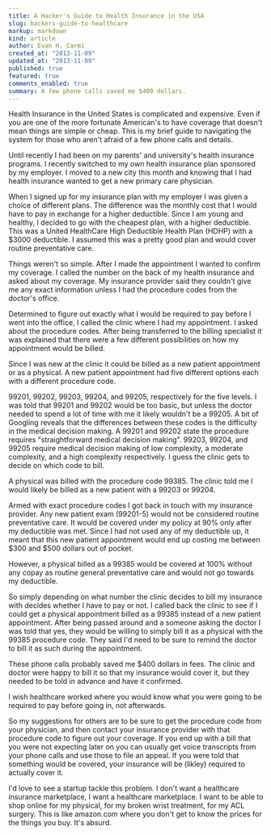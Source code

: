 ```yaml
---
title: A Hacker's Guide to Health Insurance in the USA
slug: hackers-guide-to-healthcare
markup: markdown
kind: article
author: Evan H. Carmi
created_at: "2013-11-09"
updated_at: "2013-11-09"
published: true
featured: true
comments_enabled: true
summary: A few phone calls saved me $400 dollars.
---
```

Health Insurance in the United States is complicated and expensive. Even if you are one of the more fortunate American's to have coverage that doesn't mean things are simple or cheap. This is my brief guide to navigating the system for those who aren't afraid of a few phone calls and details.

Until recently I had been on my parents' and university's health insurance programs. I recently switched to my own health insurance plan sponsored by my employer. I moved to a new city this month and knowing that I had health insurance wanted to get a new primary care physician.

When I signed up for my insurance plan with my employer I was given a choice of different plans. The difference was the monthly cost that I would have to pay in exchange for a higher deductible. Since I am young and healthy, I decided to go with the cheapest plan, with a higher deductible. This was a United HealthCare High Deductible Health Plan (HDHP) with a $3000 deductible. I assumed this was a pretty good plan and would cover routine preventative care.

Things weren't so simple. After I made the appointment I wanted to confirm my coverage. I called the number on the back of my health insurance and asked about my coverage. My insurance provider said they couldn't give me any exact information unless I had the procedure codes from the doctor's office.

Determined to figure out exactly what I would be required to pay before I went into the office, I called the clinic where I had my appointment. I asked about the procedure codes. After being transferred to the billing specialist it was explained that there were a few different possibilities on how my appointment would be billed.

Since I was new at the clinic it could be billed as a new patient appointment or as a physical. A new patient appointment had five different options each with a different procedure code.

99201, 99202, 99203, 99204, and 99205, respectively for the five levels. I was told that 99201 and 99202 would be too basic, but unless the doctor needed to spend a lot of time with me it likely wouldn't be a 99205. A bit of Googling reveals that the differences between these codes is  the difficulty in the medical decision making. A 99201 and 99202 state the procedure requires "straightforward medical decision making". 99203, 99204, and 99205 require medical decision making of low complexity, a moderate complexity, and a high complexity respectively. I guess the clinic gets to decide on which code to bill.

A physical was billed with the procedure code 99385. The clinic told me I would likely be billed as a new patient with a 99203 or 99204.


Armed with exact procedure codes I got back in touch with my insurance provider. Any new patient exam (99201-5) would not be considered routine preventative care. It would be covered under my policy at 90% only after my deductible was met. Since I had not used any of my deductible up, it meant that this new patient appointment would end up costing me between $300 and $500 dollars out of pocket.

However, a physical billed as a 99385 would be covered at 100% without any copay as routine general preventative care and would not go towards my deductible.

So simply depending on what number the clinic decides to bill my insurance with decides whether I have to pay or  not. I called back the clinic to see if I could get a physical appointment billed as a 99385 instead of a new patient appointment. After being passed around and a someone asking the doctor I was told that yes, they would be willing to simply bill it as a physical with the 99385 procedure code. They said I'd need to be sure to remind the doctor to bill it as such during the appointment.

These phone calls probably saved me $400 dollars in fees. The clinic and doctor were happy to bill it so that my insurance would cover it, but they needed to be told in advance and have it confirmed.

I wish healthcare worked where you would know what you were going to be required to pay before going in, not afterwards.

So my suggestions for others are to be sure to get the procedure code from your physician, and then contact your insurance provider with that procedure code to figure out your coverage. If you end up with a bill that you were not expecting later on you can usually get voice transcripts from your phone calls and use those to file an appeal. If you were told that something would be covered, your insurance will be (likley) required to actually cover it.

I'd love to see a startup tackle this problem. I don't want a healthcare insurance marketplace, I want a healthcare marketplace. I want to be able to shop online for my physical, for my broken wrist treatment, for my ACL surgery. This is like amazon.com where you don't get to know the prices for the things you buy. It's absurd.
